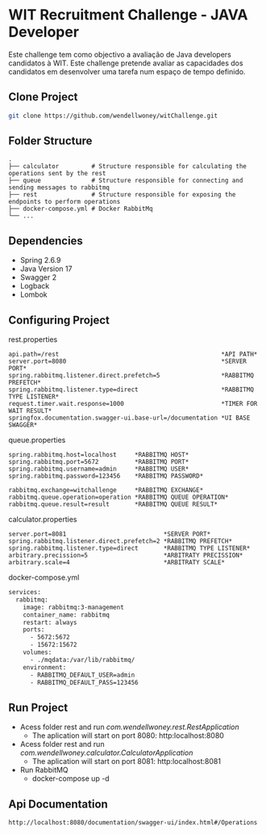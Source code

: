 # WIT Recruitment Challenge - JAVA Developer
Este challenge tem como objectivo a avaliação de Java developers candidatos à WIT. Este challenge pretende avaliar
as capacidades dos candidatos em desenvolver uma tarefa num espaço de tempo definido.

## Clone Project

```sh
git clone https://github.com/wendellwoney/witChallenge.git
```

## Folder Structure

    .
    ├── calculator         # Structure responsible for calculating the operations sent by the rest
    ├── queue              # Structure responsible for connecting and sending messages to rabbitmq
    ├── rest               # Structure responsible for exposing the endpoints to perform operations
    ├── docker-compose.yml # Docker RabbitMq
    └── ...

## Dependencies
* Spring 2.6.9
* Java Version 17
* Swagger 2
* Logback
* Lombok

## Configuring Project
rest.properties
```
api.path=/rest                                             *API PATH*
server.port=8080                                           *SERVER PORT*
spring.rabbitmq.listener.direct.prefetch=5                 *RABBITMQ PREFETCH*
spring.rabbitmq.listener.type=direct                       *RABBITMQ TYPE LISTENER*
request.timer.wait.response=1000                           *TIMER FOR WAIT RESULT*
springfox.documentation.swagger-ui.base-url=/documentation *UI BASE SWAGGER*
```

queue.properties
```
spring.rabbitmq.host=localhost     *RABBITMQ HOST*
spring.rabbitmq.port=5672          *RABBITMQ PORT*
spring.rabbitmq.username=admin     *RABBITMQ USER*
spring.rabbitmq.password=123456    *RABBITMQ PASSWORD*

rabbitmq.exchange=witchallenge     *RABBITMQ EXCHANGE*
rabbitmq.queue.operation=operation *RABBITMQ QUEUE OPERATION*
rabbitmq.queue.result=result       *RABBITMQ QUEUE RESULT*
```

calculator.properties
```
server.port=8081                           *SERVER PORT*
spring.rabbitmq.listener.direct.prefetch=2 *RABBITMQ PREFETCH*
spring.rabbitmq.listener.type=direct       *RABBITMQ TYPE LISTENER*
arbitrary.precission=5                     *ARBITRATY PRECISSION* 
arbitrary.scale=4                          *ARBITRATY SCALE* 
``` 

docker-compose.yml
```dockerfile
services:
  rabbitmq:
    image: rabbitmq:3-management
    container_name: rabbitmq
    restart: always
    ports:
      - 5672:5672
      - 15672:15672
    volumes:
      - ./mqdata:/var/lib/rabbitmq/
    environment:
      - RABBITMQ_DEFAULT_USER=admin
      - RABBITMQ_DEFAULT_PASS=123456
```

## Run Project
* Acess folder rest and run *com.wendellwoney.rest.RestApplication*
  * The aplication will start on port 8080: http:localhost:8080
* Acess folder rest and run *com.wendellwoney.calculator.CalculatorApplication*
  * The aplication will start on port 8081: http:localhost:8081
* Run RabbitMQ
  * docker-compose up -d


## Api Documentation
```
http://localhost:8080/documentation/swagger-ui/index.html#/Operations
```